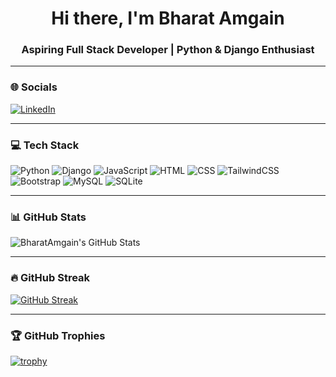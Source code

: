 <h1 align="center">Hi there, I'm Bharat Amgain</h1>
<h3 align="center">Aspiring Full Stack Developer | Python & Django Enthusiast</h3>

---

### 🌐 Socials

[![LinkedIn](https://img.shields.io/badge/LinkedIn-0077B5?style=for-the-badge&logo=linkedin&logoColor=white)](https://www.linkedin.com/in/bharat-amgai-815a69243)

---

### 💻 Tech Stack

![Python](https://img.shields.io/badge/Python-3776AB?style=for-the-badge&logo=python&logoColor=white)
![Django](https://img.shields.io/badge/Django-092E20?style=for-the-badge&logo=django&logoColor=white)
![JavaScript](https://img.shields.io/badge/JavaScript-F7DF1E?style=for-the-badge&logo=javascript&logoColor=black)
![HTML](https://img.shields.io/badge/HTML5-E34F26?style=for-the-badge&logo=html5&logoColor=white)
![CSS](https://img.shields.io/badge/CSS3-1572B6?style=for-the-badge&logo=css3&logoColor=white)
![TailwindCSS](https://img.shields.io/badge/Tailwind_CSS-38B2AC?style=for-the-badge&logo=tailwind-css&logoColor=white)
![Bootstrap](https://img.shields.io/badge/Bootstrap-563D7C?style=for-the-badge&logo=bootstrap&logoColor=white)
![MySQL](https://img.shields.io/badge/MySQL-00000F?style=for-the-badge&logo=mysql&logoColor=white)
![SQLite](https://img.shields.io/badge/SQLite-003B57?style=for-the-badge&logo=sqlite&logoColor=white)

---

### 📊 GitHub Stats

![BharatAmgain's GitHub Stats](https://github-readme-stats.vercel.app/api?username=BharatAmgain&show_icons=true&theme=tokyonight)

---

### 🔥 GitHub Streak

[![GitHub Streak](https://streak-stats.demolab.com?user=BharatAmgain&theme=tokyonight&date_format=M%20j%5B%2C%20Y%5D)](https://git.io/streak-stats)

---

### 🏆 GitHub Trophies

[![trophy](https://github-profile-trophy.vercel.app/?username=BharatAmgain&theme=onedark&column=7)](https://github.com/ryo-ma/github-profile-trophy)
